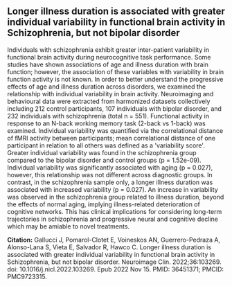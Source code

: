 ## Longer illness duration is associated with greater individual variability in functional brain activity in Schizophrenia, but not bipolar disorder

Individuals with schizophrenia exhibit greater inter-patient variability in functional brain activity during neurocognitive task performance. Some studies have shown associations of age and illness duration with brain function; however, the association of these variables with variability in brain function activity is not known. In order to better understand the progressive effects of age and illness duration across disorders, we examined the relationship with individual variability in brain activity. Neuroimaging and behavioural data were extracted from harmonized datasets collectively including 212 control participants, 107 individuals with bipolar disorder, and 232 individuals with schizophrenia (total n = 551). Functional activity in response to an N-back working memory task (2-back vs 1-back) was examined. Individual variability was quantified via the correlational distance of fMRI activity between participants; mean correlational distance of one participant in relation to all others was defined as a 'variability score'. Greater individual variability was found in the schizophrenia group compared to the bipolar disorder and control groups (p = 1.52e-09). Individual variability was significantly associated with aging (p = 0.027), however, this relationship was not different across diagnostic groups. In contrast, in the schizophrenia sample only, a longer illness duration was associated with increased variability (p = 0.027). An increase in variability was observed in the schizophrenia group related to illness duration, beyond the effects of normal aging, implying illness-related deterioration of cognitive networks. This has clinical implications for considering long-term trajectories in schizophrenia and progressive neural and cognitive decline which may be amiable to novel treatments.

**Citation:**
Gallucci J, Pomarol-Clotet E, Voineskos AN, Guerrero-Pedraza A, Alonso-Lana S, Vieta E, Salvador R, Hawco C. Longer illness duration is associated with greater individual variability in functional brain activity in Schizophrenia, but not bipolar disorder. Neuroimage Clin. 2022;36:103269. doi: 10.1016/j.nicl.2022.103269. Epub 2022 Nov 15. PMID: 36451371; PMCID: PMC9723315.
